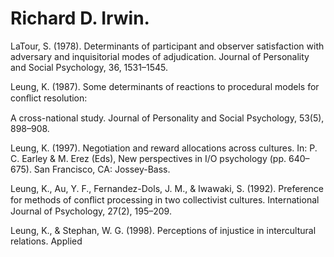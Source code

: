 # Richard D. Irwin.

LaTour, S. (1978). Determinants of participant and observer satisfaction with adversary and inquisitorial modes of adjudication. Journal of Personality and Social Psychology, 36, 1531–1545.

Leung, K. (1987). Some determinants of reactions to procedural models for conﬂict resolution:

A cross-national study. Journal of Personality and Social Psychology, 53(5), 898–908.

Leung, K. (1997). Negotiation and reward allocations across cultures. In: P. C. Earley & M. Erez (Eds), New perspectives in I/O psychology (pp. 640–675). San Francisco, CA: Jossey-Bass.

Leung, K., Au, Y. F., Fernandez-Dols, J. M., & Iwawaki, S. (1992). Preference for methods of conﬂict processing in two collectivist cultures. International Journal of Psychology, 27(2), 195–209.

Leung, K., & Stephan, W. G. (1998). Perceptions of injustice in intercultural relations. Applied